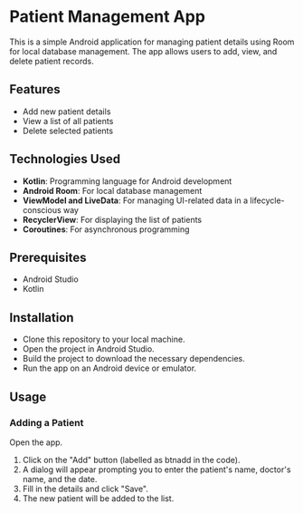 # Patient Management App

This is a simple Android application for managing patient details using Room for local database management. The app allows users to add, view, and delete patient records.

## Features

- Add new patient details
- View a list of all patients
- Delete selected patients

## Technologies Used

- **Kotlin**: Programming language for Android development
- **Android Room**: For local database management
- **ViewModel and LiveData**: For managing UI-related data in a lifecycle-conscious way
- **RecyclerView**: For displaying the list of patients
- **Coroutines**: For asynchronous programming

## Prerequisites

- Android Studio
- Kotlin

## Installation

- Clone this repository to your local machine.
- Open the project in Android Studio.
- Build the project to download the necessary dependencies.
- Run the app on an Android device or emulator.

## Usage
### Adding a Patient
Open the app.
1. Click on the "Add" button (labelled as btnadd in the code).
2. A dialog will appear prompting you to enter the patient's name, doctor's name, and the date.
3. Fill in the details and click "Save".
4. The new patient will be added to the list.
